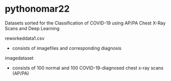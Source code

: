 # pythonomar22
Datasets sorted for the Classification of COVID-19 using AP/PA Chest X-Ray Scans and Deep Learning

reworkeddata1.csv
  - consists of imagefiles and corresponding diagnosis

imagedataset
  - consists of 100 normal and 100 COVID-19-diagnosed chest x-ray scans (AP/PA)
